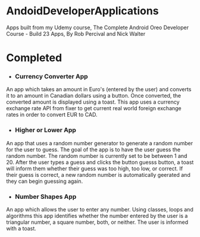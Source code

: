# AndoidDeveloperApplications
Apps built from my Udemy course, The Complete Android Oreo Developer Course - Build 23 Apps, By Rob Percival and Nick Walter

# Completed
- ### Currency Converter App

An app which takes an amount in Euro's (entered by the user) and converts it to an amount in Canadian dollars using a button. Once converted, the converted amount is displayed using a toast. This app uses a currency exchange rate API from fixer to get current real world foreign exchange rates in order to convert EUR to CAD.

- ### Higher or Lower App

An app that uses a random number generator to generate a random number for the user to guess. The goal of the app is to have the user guess the random number. The random number is currently set to be between 1 and 20. After the user types a guess and clicks the button guesss button, a toast will inform them whether their guess was too high, too low, or correct. If their guess is correct, a new random number is automatically geerated and they can begin guessing again.

- ### Number Shapes App

An app which allows the user to enter any number. Using classes, loops and algorithms this app identifies whether the number entered by the user is a triangular number, a square number, both, or neither. The user is informed with a toast.
